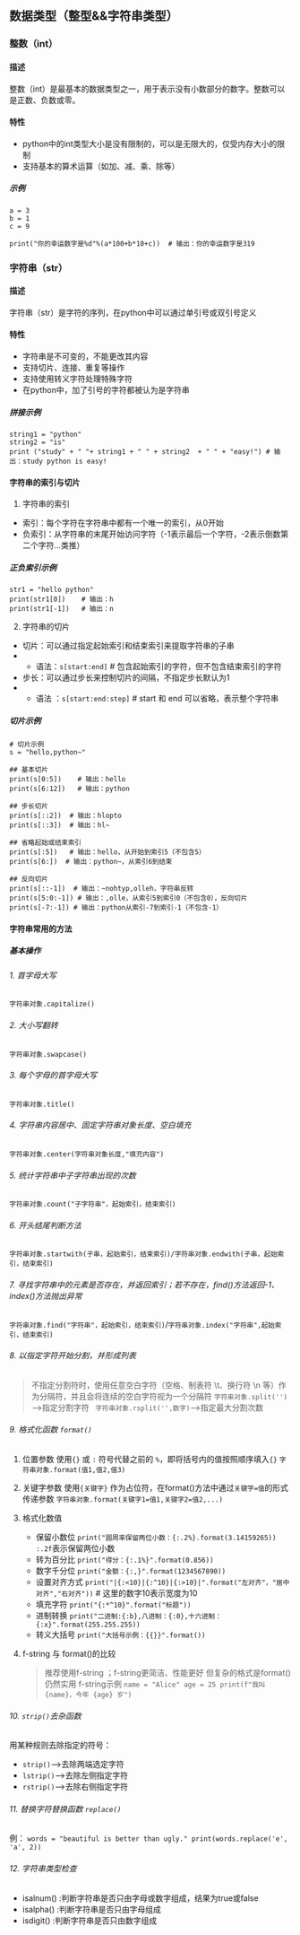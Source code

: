 ## 数据类型（整型&&字符串类型）
### 整数（int）
#### 描述
整数（int）是最基本的数据类型之一，用于表示没有小数部分的数字。整数可以是正数、负数或零。
#### 特性
- python中的int类型大小是没有限制的，可以是无限大的，仅受内存大小的限制
- 支持基本的算术运算（如加、减、乘、除等）

##### 示例
```
a = 3 
b = 1
c = 9

print("你的幸运数字是%d"%(a*100+b*10+c))  # 输出：你的幸运数字是319

```

### 字符串（str）
#### 描述
字符串（str）是字符的序列，在python中可以通过单引号或双引号定义
#### 特性
- 字符串是不可变的，不能更改其内容
- 支持切片、连接、重复等操作
- 支持使用转义字符处理特殊字符
- 在python中，加了引号的字符都被认为是字符串

##### 拼接示例
```
string1 = "python"
string2 = "is"
print ("study" + " "+ string1 + " " + string2  + " " + "easy!") # 输出：study python is easy!

```

#### 字符串的索引与切片
1. 字符串的索引
- 索引：每个字符在字符串中都有一个唯一的索引，从0开始
- 负索引：从字符串的末尾开始访问字符（-1表示最后一个字符，-2表示倒数第二个字符...类推）

##### 正负索引示例
```
str1 = "hello python"
print(str1[0])    # 输出：h
print(str1[-1])   # 输出：n
```
2. 字符串的切片
- 切片：可以通过指定起始索引和结束索引来提取字符串的子串
- - 语法：`s[start:end]` # 包含起始索引的字符，但不包含结束索引的字符
- 步长：可以通过步长来控制切片的间隔，不指定步长默认为1
- - 语法 ：`s[start:end:step]` # start 和 end 可以省略，表示整个字符串
##### 切片示例
```
# 切片示例
s = "hello,python~"

## 基本切片
print(s[0:5])    # 输出：hello
print(s[6:12])   # 输出：python

## 步长切片
print(s[::2])  # 输出：hlopto
print(s[::3])  # 输出：hl~

## 省略起始或结束索引
print(s[:5])   # 输出：hello，从开始到索引5（不包含5）
print(s[6:])  # 输出：python~，从索引6到结束

## 反向切片
print(s[::-1])  # 输出：~nohtyp,olleh，字符串反转
print(s[5:0:-1]) # 输出：,olle，从索引5到索引0（不包含0），反向切片
print(s[-7:-1]) # 输出：python从索引-7到索引-1（不包含-1）

```

#### 字符串常用的方法
##### 基本操作
###### 1. 首字母大写
`字符串对象.capitalize()`
###### 2. 大小写翻转
`字符串对象.swapcase()`
###### 3. 每个字母的首字母大写
`字符串对象.title()`
###### 4. 字符串内容居中、固定字符串对象长度、空白填充
`字符串对象.center(字符串对象长度,"填充内容")`
###### 5. 统计字符串中子字符串出现的次数
`字符串对象.count("子字符串"，起始索引，结束索引)`
###### 6. 开头结尾判断方法
`字符串对象.startwith(子串，起始索引，结束索引)/字符串对象.endwith(子串，起始索引，结束索引)`
###### 7. 寻找字符串中的元素是否存在，并返回索引；若不存在，find()方法返回-1、index()方法抛出异常
`字符串对象.find("字符串"，起始索引，结束索引)`/`字符串对象.index("字符串",起始索引，结束索引)`
###### 8. 以指定字符开始分割，并形成列表
> 不指定分割符时，使用任意空白字符（空格、制表符 \t、换行符 \n 等）作为分隔符，并且会将连续的空白字符视为一个分隔符
`字符串对象.split('') `——>指定分割字符 
` 字符串对象.rsplit('',数字)`——>指定最大分割次数
###### 9. 格式化函数 `format()`
1. 位置参数
      使用`{}` 或 `:` 符号代替之前的 `%`，即将括号内的值按照顺序填入`{}`
      `字符串对象.format(值1,值2,值3)`
2. 关键字参数
      使用`{关键字}` 作为占位符，在format()方法中通过`关键字=值`的形式传递参数
      `字符串对象.format(关键字1=值1,关键字2=值2,...)`
3. 格式化数值
    - 保留小数位
    `print("圆周率保留两位小数：{:.2%}.format(3.14159265))`
     `:.2f`表示保留两位小数
    - 转为百分比
    `print("得分：{:.1%}".format(0.856))`
    - 数字千分位
    `print("金额：{:,}".format(1234567890)) `
    - 设置对齐方式
    `print("|{:<10}|{:^10}|{:>10}|".format("左对齐"，"居中对齐","右对齐"))` # 这里的数字10表示宽度为10
    - 填充字符
    `print("{:*^10}".format("标题"))`
    - 进制转换
    `print("二进制:{:b},八进制：{:0},十六进制：{:x}".format(255.255.255))`
    - 转义大括号
    `print("大括号示例：{{}}".format())`

4. f-string 与 format()的比较
    > 推荐使用f-string ；f-string更简洁、性能更好
    但复杂的格式是format()仍然实用
        f-string示例
         `
        name = "Alice"
        age = 25
         print(f"我叫 {name}，今年 {age} 岁")
    `
###### 10. `strip()`去杂函数     
用某种规则去除指定的符号：
- `strip()`——>去除两端选定字符
- `lstrip()`——>去除左侧指定字符
- `rstrip()`——>去除右侧指定字符


###### 11. 替换字符替换函数 `replace()`
例：
`words = "beautiful is better than ugly."
print(words.replace('e', 'a', 2))
`

###### 12. 字符串类型检查
- isalnum() :判断字符串是否只由字母或数字组成，结果为true或false
- isalpha() :判断字符串是否只由字母组成
- isdigit() :判断字符串是否只由数字组成